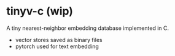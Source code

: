 # tinyv-c (wip)
A tiny nearest-neighbor embedding database implemented in C.
- vector stores saved as binary files
- pytorch used for text embedding
